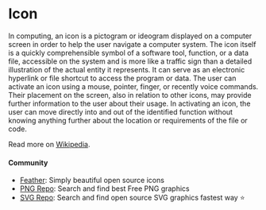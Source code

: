 # Icon

In computing, an icon is a pictogram or ideogram displayed on a computer screen in order to help the user navigate a computer system. The icon itself is a quickly comprehensible symbol of a software tool, function, or a data file, accessible on the system and is more like a traffic sign than a detailed illustration of the actual entity it represents. It can serve as an electronic hyperlink or file shortcut to access the program or data. The user can activate an icon using a mouse, pointer, finger, or recently voice commands. Their placement on the screen, also in relation to other icons, may provide further information to the user about their usage. In activating an icon, the user can move directly into and out of the identified function without knowing anything further about the location or requirements of the file or code.

Read more on [Wikipedia](https://en.wikipedia.org/wiki/Icon_(computing)).

#### Community
- [Feather](https://feathericons.com): Simply beautiful open source icons
- [PNG Repo](https://www.pngrepo.com): Search and find best Free PNG graphics
- [SVG Repo](https://www.svgrepo.com): Search and find open source SVG graphics fastest way ⭐
